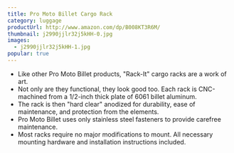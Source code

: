 ```yaml
---
title: Pro Moto Billet Cargo Rack
category: luggage
productUrl: http://www.amazon.com/dp/B008KT3R6M/
thumbnail: j2990jjlr32j5kHH-0.jpg
images:
  - j2990jjlr32j5kHH-1.jpg
popular: true
---
```


* Like other Pro Moto Billet products, "Rack-It" cargo racks are a work of art.
* Not only are they functional, they look good too. Each rack is CNC-machined from a 1/2-inch thick plate of 6061 billet aluminum.
* The rack is then "hard clear" anodized for durability, ease of maintenance, and protection from the elements.
* Pro Moto Billet uses only stainless steel fasteners to provide carefree maintenance.
* Most racks require no major modifications to mount. All necessary mounting hardware and installation instructions included.

